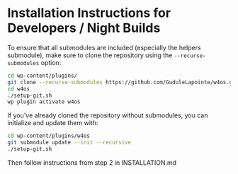 # Installation Instructions for Developers / Night Builds

To ensure that all submodules are included (especially the helpers submodule), make sure to clone the repository using the `--recurse-submodules` option:

```bash
cd wp-content/plugins/
git clone --recurse-submodules https://github.com/GuduleLapointe/w4os.git
cd w4os
./setup-git.sh
wp plugin activate w4os
```

If you've already cloned the repository without submodules, you can initialize and update them with:

```bash
cd wp-content/plugins/w4os
git submodule update --init --recursive
./setup-git.sh
```

Then follow instructions from step 2 in INSTALLATION.md
